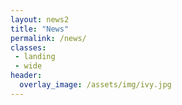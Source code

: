 ```yaml
---
layout: news2
title: "News"
permalink: /news/
classes:
 - landing
 - wide
header:
  overlay_image: /assets/img/ivy.jpg
---
```




